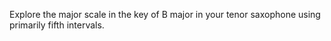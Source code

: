 Explore the major scale in the key of B major in your tenor saxophone using primarily fifth intervals.